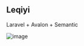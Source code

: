 ## Leqiyi


Laravel + Avalon + Semantic

![image](https://github.com/taobk/leqiyi/public/login.png)
